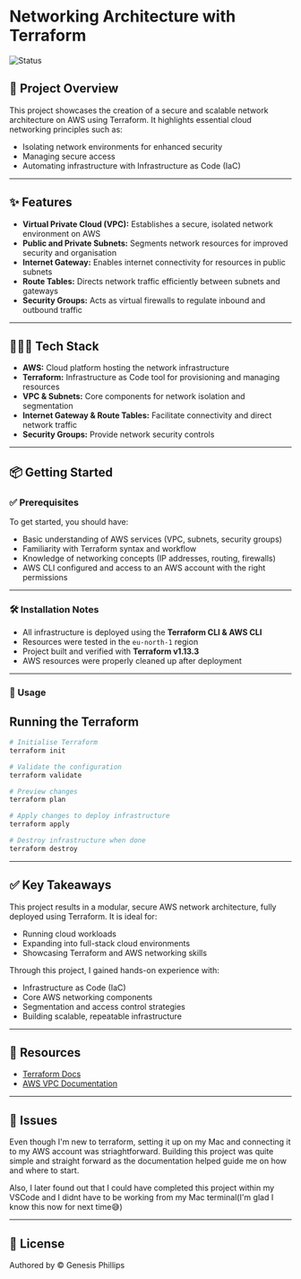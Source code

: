 # Networking Architecture with Terraform

![Status](https://img.shields.io/badge/status-Completed-brightgreen)

## 🚀 Project Overview

This project showcases the creation of a secure and scalable network architecture on AWS using Terraform. It highlights essential cloud networking principles such as:

- Isolating network environments for enhanced security
- Managing secure access
- Automating infrastructure with Infrastructure as Code (IaC)

---

## ✨ Features

- **Virtual Private Cloud (VPC):** Establishes a secure, isolated network environment on AWS
- **Public and Private Subnets:** Segments network resources for improved security and organisation
- **Internet Gateway:** Enables internet connectivity for resources in public subnets
- **Route Tables:** Directs network traffic efficiently between subnets and gateways
- **Security Groups:** Acts as virtual firewalls to regulate inbound and outbound traffic 

---

## 👨🏽‍💻 Tech Stack

- **AWS:** Cloud platform hosting the network infrastructure
- **Terraform:** Infrastructure as Code tool for provisioning and managing resources
- **VPC & Subnets:** Core components for network isolation and segmentation
- **Internet Gateway & Route Tables:** Facilitate connectivity and direct network traffic
- **Security Groups:** Provide network security controls

---

## 📦 Getting Started

### ✅ Prerequisites

To get started, you should have:

- Basic understanding of AWS services (VPC, subnets, security groups)  
- Familiarity with Terraform syntax and workflow  
- Knowledge of networking concepts (IP addresses, routing, firewalls)  
- AWS CLI configured and access to an AWS account with the right permissions  

---

### 🛠️ Installation Notes

- All infrastructure is deployed using the **Terraform CLI & AWS CLI**  
- Resources were tested in the `eu-north-1` region  
- Project built and verified with **Terraform v1.13.3**  
- AWS resources were properly cleaned up after deployment  

---

### 📖 Usage

## Running the Terraform

```bash
# Initialise Terraform
terraform init

# Validate the configuration
terraform validate

# Preview changes
terraform plan

# Apply changes to deploy infrastructure
terraform apply

# Destroy infrastructure when done
terraform destroy
```

---

## ✅ Key Takeaways

This project results in a modular, secure AWS network architecture, fully deployed using Terraform. It is ideal for:
- Running cloud workloads
- Expanding into full-stack cloud environments
- Showcasing Terraform and AWS networking skills

Through this project, I gained hands-on experience with:
- Infrastructure as Code (IaC)
- Core AWS networking components
- Segmentation and access control strategies
- Building scalable, repeatable infrastructure

---

## 🔗 Resources

- [Terraform Docs](https://developer.hashicorp.com/terraform/docs)  
- [AWS VPC Documentation](https://docs.aws.amazon.com/vpc/latest/userguide/)
  
---

## 🐛 Issues

Even though I'm new to terraform, setting it up on my Mac and connecting it to my AWS account was striaghtforward. Building this project was quite simple and straight forward as the documentation helped guide me on how and where to start.

Also, I later found out that I could have completed this project within my VSCode and I didnt have to be working from my Mac terminal(I'm glad I know this now for next time😅)

---

## 📜 License

Authored by © Genesis Phillips
